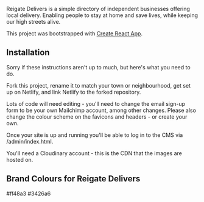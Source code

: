 Reigate Delivers is a simple directory of independent businesses offering local delivery. Enabling people to stay at home and save lives, while keeping our high streets alive.

This project was bootstrapped with [Create React App](https://github.com/facebook/create-react-app).

## Installation

Sorry if these instructions aren't up to much, but here's what you need to do.

Fork this project, rename it to match your town or neighbourhood, get set up on Netlify, and link Netlify to the forked repository.

Lots of code will need editing - you'll need to change the email sign-up form to be your own Mailchimp account, among other changes. Please also change the colour scheme on the favicons and headers - or create your own.

Once your site is up and running you'll be able to log in to the CMS via /admin/index.html.

You'll need a Cloudinary account - this is the CDN that the images are hosted on.

## Brand Colours for Reigate Delivers

#ff48a3
#3426a6
